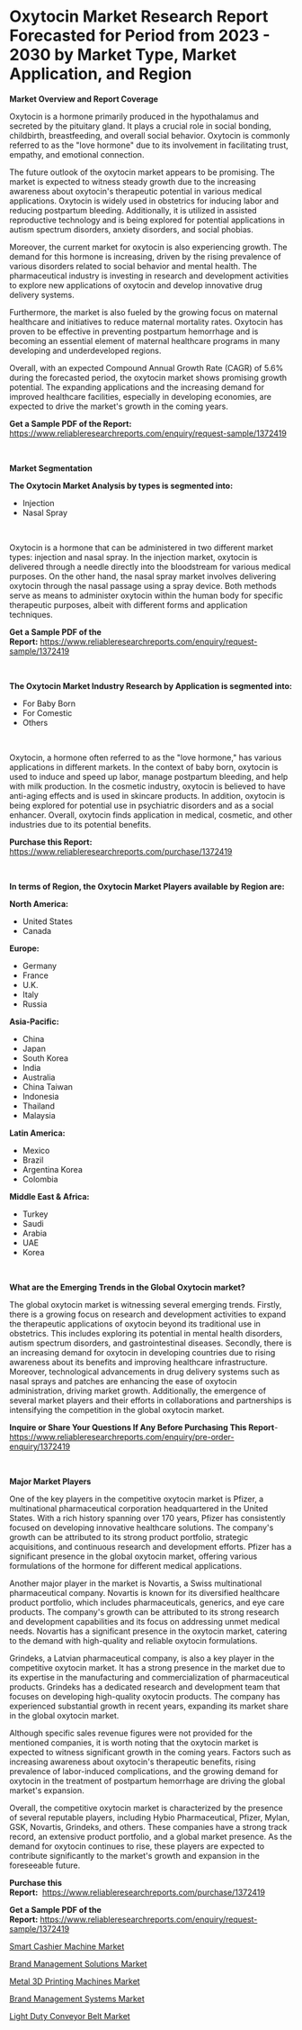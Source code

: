 <p><h1>Oxytocin Market Research Report Forecasted for Period from 2023 -  2030 by Market Type, Market Application, and Region</h1></p><p><strong>Market Overview and Report Coverage</strong></p>
<p><p>Oxytocin is a hormone primarily produced in the hypothalamus and secreted by the pituitary gland. It plays a crucial role in social bonding, childbirth, breastfeeding, and overall social behavior. Oxytocin is commonly referred to as the "love hormone" due to its involvement in facilitating trust, empathy, and emotional connection.</p><p>The future outlook of the oxytocin market appears to be promising. The market is expected to witness steady growth due to the increasing awareness about oxytocin's therapeutic potential in various medical applications. Oxytocin is widely used in obstetrics for inducing labor and reducing postpartum bleeding. Additionally, it is utilized in assisted reproductive technology and is being explored for potential applications in autism spectrum disorders, anxiety disorders, and social phobias.</p><p>Moreover, the current market for oxytocin is also experiencing growth. The demand for this hormone is increasing, driven by the rising prevalence of various disorders related to social behavior and mental health. The pharmaceutical industry is investing in research and development activities to explore new applications of oxytocin and develop innovative drug delivery systems.</p><p>Furthermore, the market is also fueled by the growing focus on maternal healthcare and initiatives to reduce maternal mortality rates. Oxytocin has proven to be effective in preventing postpartum hemorrhage and is becoming an essential element of maternal healthcare programs in many developing and underdeveloped regions.</p><p>Overall, with an expected Compound Annual Growth Rate (CAGR) of 5.6% during the forecasted period, the oxytocin market shows promising growth potential. The expanding applications and the increasing demand for improved healthcare facilities, especially in developing economies, are expected to drive the market's growth in the coming years.</p></p>
<p><strong>Get a Sample PDF of the Report:</strong> <a href="https://www.reliableresearchreports.com/enquiry/request-sample/1372419">https://www.reliableresearchreports.com/enquiry/request-sample/1372419</a></p>
<p>&nbsp;</p>
<p><strong>Market Segmentation</strong></p>
<p><strong>The Oxytocin Market Analysis by types is segmented into:</strong></p>
<p><ul><li>Injection</li><li>Nasal Spray</li></ul></p>
<p>&nbsp;</p>
<p><p>Oxytocin is a hormone that can be administered in two different market types: injection and nasal spray. In the injection market, oxytocin is delivered through a needle directly into the bloodstream for various medical purposes. On the other hand, the nasal spray market involves delivering oxytocin through the nasal passage using a spray device. Both methods serve as means to administer oxytocin within the human body for specific therapeutic purposes, albeit with different forms and application techniques.</p></p>
<p><strong>Get a Sample PDF of the Report:</strong>&nbsp;<a href="https://www.reliableresearchreports.com/enquiry/request-sample/1372419">https://www.reliableresearchreports.com/enquiry/request-sample/1372419</a></p>
<p>&nbsp;</p>
<p><strong>The Oxytocin Market Industry Research by Application is segmented into:</strong></p>
<p><ul><li>For Baby Born</li><li>For Comestic</li><li>Others</li></ul></p>
<p>&nbsp;</p>
<p><p>Oxytocin, a hormone often referred to as the "love hormone," has various applications in different markets. In the context of baby born, oxytocin is used to induce and speed up labor, manage postpartum bleeding, and help with milk production. In the cosmetic industry, oxytocin is believed to have anti-aging effects and is used in skincare products. In addition, oxytocin is being explored for potential use in psychiatric disorders and as a social enhancer. Overall, oxytocin finds application in medical, cosmetic, and other industries due to its potential benefits.</p></p>
<p><strong>Purchase this Report:</strong>&nbsp; <a href="https://www.reliableresearchreports.com/purchase/1372419">https://www.reliableresearchreports.com/purchase/1372419</a></p>
<p>&nbsp;</p>
<p><strong>In terms of Region, the Oxytocin Market Players available by Region are:</strong></p>
<p>
    <p> <strong> North America: </strong>
        <ul>
            <li>United States</li>
            <li>Canada</li>
        </ul>
        </p> 
    <p> <strong> Europe: </strong>
        <ul>
            <li>Germany</li>
            <li>France</li>
            <li>U.K.</li>
            <li>Italy</li>
            <li>Russia</li>
        </ul>
        </p> 
    <p> <strong> Asia-Pacific: </strong>
        <ul>
            <li>China</li>
            <li>Japan</li>
            <li>South Korea</li>
            <li>India</li>
            <li>Australia</li>
            <li>China Taiwan</li>
            <li>Indonesia</li>
            <li>Thailand</li>
            <li>Malaysia</li>
        </ul>
        </p> 
    <p> <strong> Latin America: </strong>
        <ul>
            <li>Mexico</li>
            <li>Brazil</li>
            <li>Argentina Korea</li>
            <li>Colombia</li>
        </ul>
        </p> 
    <p> <strong> Middle East & Africa: </strong>
        <ul>
            <li>Turkey</li>
            <li>Saudi</li>
            <li>Arabia</li>
            <li>UAE</li>
            <li>Korea</li>
        </ul>
    </p>
    </p>
<p>&nbsp;</p>
<p><strong>What are the Emerging Trends in the Global Oxytocin market?</strong></p>
<p><p>The global oxytocin market is witnessing several emerging trends. Firstly, there is a growing focus on research and development activities to expand the therapeutic applications of oxytocin beyond its traditional use in obstetrics. This includes exploring its potential in mental health disorders, autism spectrum disorders, and gastrointestinal diseases. Secondly, there is an increasing demand for oxytocin in developing countries due to rising awareness about its benefits and improving healthcare infrastructure. Moreover, technological advancements in drug delivery systems such as nasal sprays and patches are enhancing the ease of oxytocin administration, driving market growth. Additionally, the emergence of several market players and their efforts in collaborations and partnerships is intensifying the competition in the global oxytocin market.</p></p>
<p><strong>Inquire or Share Your Questions If Any Before Purchasing This Report</strong>- <a href="https://www.reliableresearchreports.com/enquiry/pre-order-enquiry/1372419">https://www.reliableresearchreports.com/enquiry/pre-order-enquiry/1372419</a></p>
<p>&nbsp;</p>
<p><strong>Major Market Players</strong></p>
<p><p>One of the key players in the competitive oxytocin market is Pfizer, a multinational pharmaceutical corporation headquartered in the United States. With a rich history spanning over 170 years, Pfizer has consistently focused on developing innovative healthcare solutions. The company's growth can be attributed to its strong product portfolio, strategic acquisitions, and continuous research and development efforts. Pfizer has a significant presence in the global oxytocin market, offering various formulations of the hormone for different medical applications.</p><p>Another major player in the market is Novartis, a Swiss multinational pharmaceutical company. Novartis is known for its diversified healthcare product portfolio, which includes pharmaceuticals, generics, and eye care products. The company's growth can be attributed to its strong research and development capabilities and its focus on addressing unmet medical needs. Novartis has a significant presence in the oxytocin market, catering to the demand with high-quality and reliable oxytocin formulations.</p><p>Grindeks, a Latvian pharmaceutical company, is also a key player in the competitive oxytocin market. It has a strong presence in the market due to its expertise in the manufacturing and commercialization of pharmaceutical products. Grindeks has a dedicated research and development team that focuses on developing high-quality oxytocin products. The company has experienced substantial growth in recent years, expanding its market share in the global oxytocin market.</p><p>Although specific sales revenue figures were not provided for the mentioned companies, it is worth noting that the oxytocin market is expected to witness significant growth in the coming years. Factors such as increasing awareness about oxytocin's therapeutic benefits, rising prevalence of labor-induced complications, and the growing demand for oxytocin in the treatment of postpartum hemorrhage are driving the global market's expansion.</p><p>Overall, the competitive oxytocin market is characterized by the presence of several reputable players, including Hybio Pharmaceutical, Pfizer, Mylan, GSK, Novartis, Grindeks, and others. These companies have a strong track record, an extensive product portfolio, and a global market presence. As the demand for oxytocin continues to rise, these players are expected to contribute significantly to the market's growth and expansion in the foreseeable future.</p></p>
<p><strong>Purchase this Report:</strong>&nbsp;&nbsp;<a href="https://www.reliableresearchreports.com/purchase/1372419">https://www.reliableresearchreports.com/purchase/1372419</a></p>
<p></p>
<p><strong>Get a Sample PDF of the Report:</strong>&nbsp;<a href="https://www.reliableresearchreports.com/enquiry/request-sample/1372419">https://www.reliableresearchreports.com/enquiry/request-sample/1372419</a></p>
<p><p><a href="https://www.linkedin.com/pulse/smart-cashier-machine-market-insights-players-forecast-rddxc/">Smart Cashier Machine Market</a></p><p><a href="https://medium.com/@read.code.store/brand-management-solutions-market-size-cagr-trends-2024-2030-a4a2735feea7">Brand Management Solutions Market</a></p><p><a href="https://www.linkedin.com/pulse/metal-3d-printing-machines-market-size-share-amp-trends-ztdlc/">Metal 3D Printing Machines Market</a></p><p><a href="https://medium.com/@palm.quick.roof/brand-management-systems-market-size-cagr-trends-2024-2030-a5b55fd8f23e">Brand Management Systems Market</a></p><p><a href="https://www.linkedin.com/pulse/light-duty-conveyor-belt-market-challenges-opportunities-tbvuc/">Light Duty Conveyor Belt Market</a></p></p>